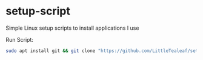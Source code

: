# setup-script
Simple Linux setup scripts to install applications I use

Run Script:
```bash
sudo apt install git && git clone "https://github.com/LittleTealeaf/setup-script"
```